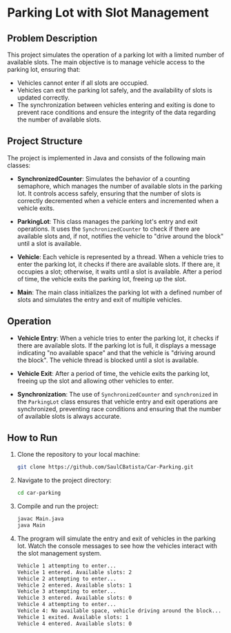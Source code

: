 # Parking Lot with Slot Management

## Problem Description

This project simulates the operation of a parking lot with a limited number of available slots. The main objective is to manage vehicle access to the parking lot, ensuring that:

- Vehicles cannot enter if all slots are occupied.
- Vehicles can exit the parking lot safely, and the availability of slots is updated correctly.
- The synchronization between vehicles entering and exiting is done to prevent race conditions and ensure the integrity of the data regarding the number of available slots.

## Project Structure

The project is implemented in Java and consists of the following main classes:

- **SynchronizedCounter**: Simulates the behavior of a counting semaphore, which manages the number of available slots in the parking lot. It controls access safely, ensuring that the number of slots is correctly decremented when a vehicle enters and incremented when a vehicle exits.
  
- **ParkingLot**: This class manages the parking lot's entry and exit operations. It uses the `SynchronizedCounter` to check if there are available slots and, if not, notifies the vehicle to "drive around the block" until a slot is available.
  
- **Vehicle**: Each vehicle is represented by a thread. When a vehicle tries to enter the parking lot, it checks if there are available slots. If there are, it occupies a slot; otherwise, it waits until a slot is available. After a period of time, the vehicle exits the parking lot, freeing up the slot.

- **Main**: The main class initializes the parking lot with a defined number of slots and simulates the entry and exit of multiple vehicles.

## Operation

- **Vehicle Entry**: When a vehicle tries to enter the parking lot, it checks if there are available slots. If the parking lot is full, it displays a message indicating "no available space" and that the vehicle is "driving around the block". The vehicle thread is blocked until a slot is available.

- **Vehicle Exit**: After a period of time, the vehicle exits the parking lot, freeing up the slot and allowing other vehicles to enter.

- **Synchronization**: The use of `SynchronizedCounter` and `synchronized` in the `ParkingLot` class ensures that vehicle entry and exit operations are synchronized, preventing race conditions and ensuring that the number of available slots is always accurate.

## How to Run

1. Clone the repository to your local machine:
   ```bash
   git clone https://github.com/SaulCBatista/Car-Parking.git
2. Navigate to the project directory:
   ```bash
   cd car-parking
3. Compile and run the project:
   ```bash
   javac Main.java
   java Main
4. The program will simulate the entry and exit of vehicles in the parking lot. Watch the console messages to see how the vehicles interact with the slot management system.
   ```bash
   Vehicle 1 attempting to enter...
   Vehicle 1 entered. Available slots: 2
   Vehicle 2 attempting to enter...
   Vehicle 2 entered. Available slots: 1
   Vehicle 3 attempting to enter...
   Vehicle 3 entered. Available slots: 0
   Vehicle 4 attempting to enter...
   Vehicle 4: No available space, vehicle driving around the block...
   Vehicle 1 exited. Available slots: 1
   Vehicle 4 entered. Available slots: 0

